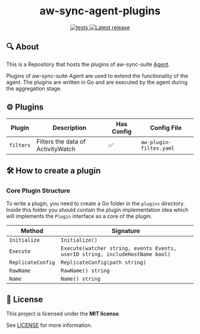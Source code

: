 <h1 align="center">aw-sync-agent-plugins</h1>
<p align="center">

   <a href="https://github.com/phrp720/aw-sync-agent-plugins/actions/workflows/tests.yaml?query=branch%3Amain">
    <img title="Tests" src="https://github.com/phrp720/aw-sync-agent-plugins/actions/workflows/tests.yaml/badge.svg?branch=main" alt="tests"/>
  </a>

  <a href="https://github.com/phrp720/aw-sync-agent-plugins/releases">
    <img title="Latest release" src="https://img.shields.io/github/v/release/phrp720/aw-sync-agent-plugins" alt="Latest release">
  </a>
</p>

## 🔍 About
This is a Repository that hosts the plugins of aw-sync-suite [Agent](https://github.com/phrp720/aw-sync-suite/blob/master/aw-sync-agent/README.md).

Plugins of aw-sync-suite Agent are used to extend the functionality of the agent. The plugins are written in Go and are executed by the agent during the aggregation stage.

## ⚙️ Plugins


| Plugin    | Description                       | Has Config | Config File             |
|-----------|-----------------------------------|------------|-------------------------|
| `filters` | Filters the data of ActivityWatch | ✅          | `aw-plugin-filtes.yaml` |



## 🛠️ How to create a plugin

### Core Plugin Structure

To write a plugin, you need to create a Go folder in the `plugins` directory.
Inside this  folder you should contain the plugin implementation idea which will implements the `Plugin` interface as a core of the plugin.



| Method            | Signature                                                                     |
|-------------------|-------------------------------------------------------------------------------|
| `Initialize`      | `Initialize()`                                                                |
| `Execute`         | `Execute(watcher string, events Events, userID string, includeHostName bool)` |
| `ReplicateConfig` | `ReplicateConfig(path string)`                                                |
| `RawName`         | `RawName() string`                                                            |
| `Name`            | `Name() string`                                                               |


## 📝 License

This project is licensed under the **MIT license**.

See [LICENSE](https://github.com/phrp720/aw-sync-suite/blob/master/LICENSE) for more information.